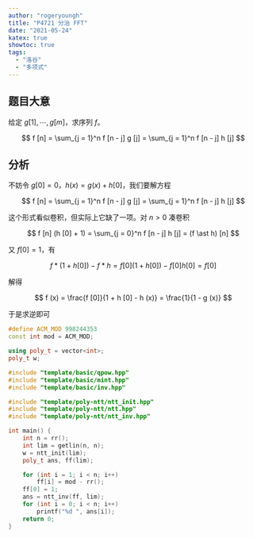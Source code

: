 ```yaml
---
author: "rogeryoungh"
title: "P4721 分治 FFT"
date: "2021-05-24"
katex: true
showtoc: true
tags:
  - "洛谷"
  - "多项式"
---
```


## 题目大意

给定 $g[1], \cdots, g[m]$，求序列 $f$。

$$
f [n] = \sum_{j = 1}^n f [n - j] g [j] = \sum_{j = 1}^n f [n - j] h [j]
$$

## 分析

不妨令 $g [0] = 0$，$h (x) = g (x) + h [0]$，我们要解方程

$$
f [n] = \sum_{j = 1}^n f [n - j] g [j] = \sum_{j = 1}^n f [n - j] h [j]
$$

这个形式看似卷积，但实际上它缺了一项。对 $n > 0$ 凑卷积

$$
f [n] (h [0] + 1) = \sum_{j = 0}^n f [n - j] h [j] = (f \ast h) [n]
$$

又 $f [0] = 1$，有

$$
f \ast (1 + h [0]) - f \ast h = f [0] (1 + h [0]) - f [0] h [0] = f [0]
$$

解得

$$
f (x) = \frac{f [0]}{1 + h [0] - h (x)} = \frac{1}{1 - g (x)}
$$

于是求逆即可

```cpp
#define ACM_MOD 998244353
const int mod = ACM_MOD;

using poly_t = vector<int>;
poly_t w;

#include "template/basic/qpow.hpp"
#include "template/basic/mint.hpp"
#include "template/basic/inv.hpp"

#include "template/poly-ntt/ntt_init.hpp"
#include "template/poly-ntt/ntt.hpp"
#include "template/poly-ntt/ntt_inv.hpp"

int main() {
	int n = rr();
	int lim = getlin(n, n);
	w = ntt_init(lim);
	poly_t ans, ff(lim);

	for (int i = 1; i < n; i++)
		ff[i] = mod - rr();
	ff[0] = 1;
	ans = ntt_inv(ff, lim);
	for (int i = 0; i < n; i++)
		printf("%d ", ans[i]);
	return 0;
}

```
